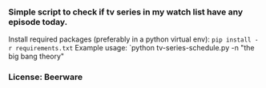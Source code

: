 ### Simple script to check if tv series in my watch list have any episode today.

Install required packages (preferably in a python virtual env): `pip install -r requirements.txt`
Example usage: `python tv-series-schedule.py -n "the big bang theory"

### License: Beerware
